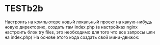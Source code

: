 # TESTb2b
Настроить на компьютере новый локальный проект на какую-нибудь новую директорию, 
создать там index.php (в настройках nginx настроить блок try files, это необходимо для того что все запросы шли на index.php)
На основе этого кода создать свой мини-движок:
 
<?php
$uri = $_SERVER['REQUEST_URI'];
$parts = explode('/', $uri);
switch ($parts[1]) {
    case 'news':
        echo 'Новости';
            $newsId = $parts[2];
            if($newsId) {
                echo 'Показываем новость ' . $newsId;
            }
        break;
    default;
        echo 'Главная страница';
        break;
    case 'about':
        echo 'О нас';
        break;
}
 
Вместо echo для вывода контента используовать include,
чтобы подключить какой-то файл шаблона (если отображение хранится отдельно, то это view)

Сделать так, чтобы в шаблоне выводилась переменная, 
например, если путь до страницы: /news/1 ,то в шаблоне вывести
Новость #1, где 1 - будет меняться в-зависимости от того, что писать после /news/
 Также можно внутри case: break; добавить include-ы с отдельными файлами, куда заложить логику, например эту:
 
            $newsId = $parts[2];
            if($newsId) {
                include 'templates/news.php'
            }
 
Таким образом получится - роутер, контроллер, вид
 
Структура примерно такая:
 
templates/ - тут шаблоны
controllers/ - тут логика и подключение шаблона
index.php - тут роутер
 
